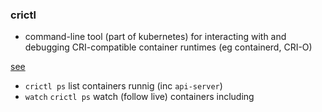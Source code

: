 ### crictl

- command-line tool (part of kubernetes) for interacting with and debugging CRI-compatible container runtimes (eg containerd, CRI-O)

[see](https://kubernetes.io/docs/tasks/debug/debug-cluster/crictl/)

 - `crictl ps` 
    list  containers runnig (inc `api-server`)
-  `watch` `crictl ps`
    watch (follow live) containers including


